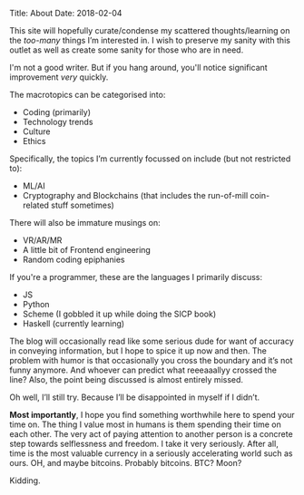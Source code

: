 Title: About
Date: 2018-02-04

This site will hopefully curate/condense my scattered thoughts/learning on the *too-many* things I’m interested in. I wish to preserve my sanity with this outlet as well as create some sanity for those who are in need.

I'm not a good writer. But if you hang around, you'll notice significant improvement *very* quickly.

The macrotopics can be categorised into:

* Coding (primarily)
* Technology trends
* Culture
* Ethics

Specifically, the topics I’m currently focussed on include (but not restricted to):

* ML/AI
* Cryptography and Blockchains (that includes the run-of-mill coin-related stuff sometimes)

There will also be immature musings on:

* VR/AR/MR
* A little bit of Frontend engineering
* Random coding epiphanies

If you're a programmer, these are the languages I primarily discuss:

* JS
* Python
* Scheme (I gobbled it up while doing the SICP book)
* Haskell (currently learning)

The blog will occasionally read like some serious dude for want of accuracy in conveying information, but I hope to spice it up now and then. The problem with humor is that occasionally you cross the boundary and it’s not funny anymore. And whoever can predict what reeeaaallyy crossed the line? Also, the point being discussed is almost entirely missed. 

Oh well, I’ll still try. Because I’ll be disappointed in myself if I didn’t.

**Most importantly**, I hope you find something worthwhile here to spend your time on. The thing I value most in humans is them spending their time on each other. The very act of paying attention to another person is a concrete step towards selflessness and freedom. I take it very seriously. After all, time is the most valuable currency in a seriously accelerating world such as ours. OH, and maybe bitcoins. Probably bitcoins. BTC? Moon?

Kidding.